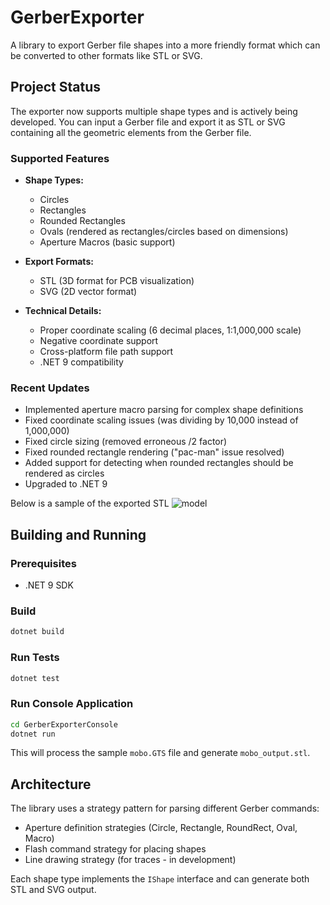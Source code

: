 # GerberExporter
A library to export Gerber file shapes into a more friendly format which can be converted to other formats like STL or SVG.

## Project Status
The exporter now supports multiple shape types and is actively being developed. You can input a Gerber file and export it as STL or SVG containing all the geometric elements from the Gerber file.

### Supported Features
- **Shape Types:**
  - Circles
  - Rectangles
  - Rounded Rectangles
  - Ovals (rendered as rectangles/circles based on dimensions)
  - Aperture Macros (basic support)
  
- **Export Formats:**
  - STL (3D format for PCB visualization)
  - SVG (2D vector format)

- **Technical Details:**
  - Proper coordinate scaling (6 decimal places, 1:1,000,000 scale)
  - Negative coordinate support
  - Cross-platform file path support
  - .NET 9 compatibility

### Recent Updates
- Implemented aperture macro parsing for complex shape definitions
- Fixed coordinate scaling issues (was dividing by 10,000 instead of 1,000,000)
- Fixed circle sizing (removed erroneous /2 factor)
- Fixed rounded rectangle rendering ("pac-man" issue resolved)
- Added support for detecting when rounded rectangles should be rendered as circles
- Upgraded to .NET 9

Below is a sample of the exported STL
![model](https://github.com/user-attachments/assets/8717169a-68f0-4766-8c63-aaa6b7a07b6c)



## Building and Running

### Prerequisites
- .NET 9 SDK

### Build
```bash
dotnet build
```

### Run Tests
```bash
dotnet test
```

### Run Console Application
```bash
cd GerberExporterConsole
dotnet run
```

This will process the sample `mobo.GTS` file and generate `mobo_output.stl`.

## Architecture

The library uses a strategy pattern for parsing different Gerber commands:
- Aperture definition strategies (Circle, Rectangle, RoundRect, Oval, Macro)
- Flash command strategy for placing shapes
- Line drawing strategy (for traces - in development)

Each shape type implements the `IShape` interface and can generate both STL and SVG output.
